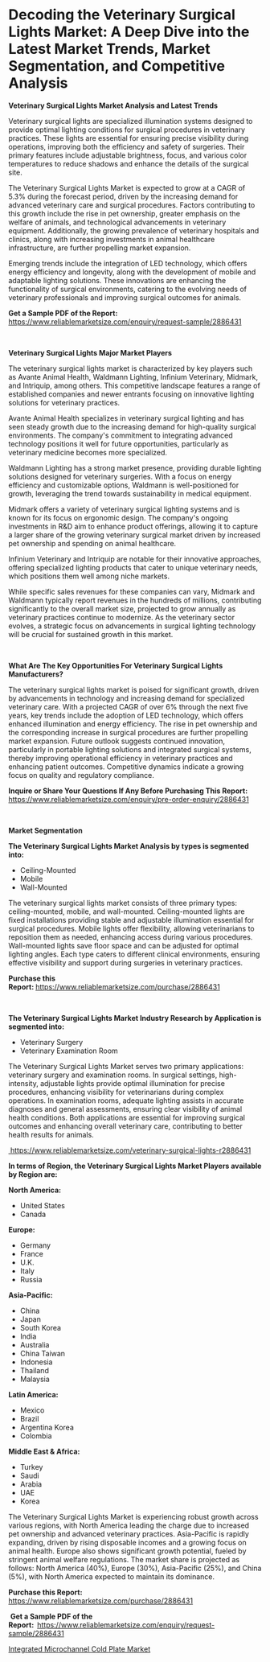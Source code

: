 <p><h1>Decoding the Veterinary Surgical Lights Market: A Deep Dive into the Latest Market Trends, Market Segmentation, and Competitive Analysis</h1></p><p><strong>Veterinary Surgical Lights Market Analysis and Latest Trends</strong></p>
<p><p>Veterinary surgical lights are specialized illumination systems designed to provide optimal lighting conditions for surgical procedures in veterinary practices. These lights are essential for ensuring precise visibility during operations, improving both the efficiency and safety of surgeries. Their primary features include adjustable brightness, focus, and various color temperatures to reduce shadows and enhance the details of the surgical site.</p><p>The Veterinary Surgical Lights Market is expected to grow at a CAGR of 5.3% during the forecast period, driven by the increasing demand for advanced veterinary care and surgical procedures. Factors contributing to this growth include the rise in pet ownership, greater emphasis on the welfare of animals, and technological advancements in veterinary equipment. Additionally, the growing prevalence of veterinary hospitals and clinics, along with increasing investments in animal healthcare infrastructure, are further propelling market expansion.</p><p>Emerging trends include the integration of LED technology, which offers energy efficiency and longevity, along with the development of mobile and adaptable lighting solutions. These innovations are enhancing the functionality of surgical environments, catering to the evolving needs of veterinary professionals and improving surgical outcomes for animals.</p></p>
<p><strong>Get a Sample PDF of the Report:&nbsp;</strong> <a href="https://www.reliablemarketsize.com/enquiry/request-sample/2886431?utm_campaign=3530&utm_medium=2&utm_source=Github&utm_content=ia&utm_term=13032025&utm_id=veterinary-surgical-lights">https://www.reliablemarketsize.com/enquiry/request-sample/2886431</a></p>
<p>&nbsp;</p>
<p><strong>Veterinary Surgical Lights Major Market Players</strong></p>
<p><p>The veterinary surgical lights market is characterized by key players such as Avante Animal Health, Waldmann Lighting, Infinium Veterinary, Midmark, and Intriquip, among others. This competitive landscape features a range of established companies and newer entrants focusing on innovative lighting solutions for veterinary practices.</p><p>Avante Animal Health specializes in veterinary surgical lighting and has seen steady growth due to the increasing demand for high-quality surgical environments. The company's commitment to integrating advanced technology positions it well for future opportunities, particularly as veterinary medicine becomes more specialized.</p><p>Waldmann Lighting has a strong market presence, providing durable lighting solutions designed for veterinary surgeries. With a focus on energy efficiency and customizable options, Waldmann is well-positioned for growth, leveraging the trend towards sustainability in medical equipment.</p><p>Midmark offers a variety of veterinary surgical lighting systems and is known for its focus on ergonomic design. The company's ongoing investments in R&D aim to enhance product offerings, allowing it to capture a larger share of the growing veterinary surgical market driven by increased pet ownership and spending on animal healthcare.</p><p>Infinium Veterinary and Intriquip are notable for their innovative approaches, offering specialized lighting products that cater to unique veterinary needs, which positions them well among niche markets.</p><p>While specific sales revenues for these companies can vary, Midmark and Waldmann typically report revenues in the hundreds of millions, contributing significantly to the overall market size, projected to grow annually as veterinary practices continue to modernize. As the veterinary sector evolves, a strategic focus on advancements in surgical lighting technology will be crucial for sustained growth in this market.</p></p>
<p>&nbsp;</p>
<p><strong>What Are The Key Opportunities For Veterinary Surgical Lights Manufacturers?</strong></p>
<p><p>The veterinary surgical lights market is poised for significant growth, driven by advancements in technology and increasing demand for specialized veterinary care. With a projected CAGR of over 6% through the next five years, key trends include the adoption of LED technology, which offers enhanced illumination and energy efficiency. The rise in pet ownership and the corresponding increase in surgical procedures are further propelling market expansion. Future outlook suggests continued innovation, particularly in portable lighting solutions and integrated surgical systems, thereby improving operational efficiency in veterinary practices and enhancing patient outcomes. Competitive dynamics indicate a growing focus on quality and regulatory compliance.</p></p>
<p><strong>Inquire or Share Your Questions If Any Before Purchasing This Report:</strong> <a href="https://www.reliablemarketsize.com/enquiry/pre-order-enquiry/2886431?utm_campaign=3530&utm_medium=2&utm_source=Github&utm_content=ia&utm_term=13032025&utm_id=veterinary-surgical-lights">https://www.reliablemarketsize.com/enquiry/pre-order-enquiry/2886431</a></p>
<p>&nbsp;</p>
<p><strong>Market Segmentation</strong></p>
<p><strong>The Veterinary Surgical Lights Market Analysis by types is segmented into:</strong></p>
<p><ul><li>Ceiling-Mounted</li><li>Mobile</li><li>Wall-Mounted</li></ul></p>
<p><p>The veterinary surgical lights market consists of three primary types: ceiling-mounted, mobile, and wall-mounted. Ceiling-mounted lights are fixed installations providing stable and adjustable illumination essential for surgical procedures. Mobile lights offer flexibility, allowing veterinarians to reposition them as needed, enhancing access during various procedures. Wall-mounted lights save floor space and can be adjusted for optimal lighting angles. Each type caters to different clinical environments, ensuring effective visibility and support during surgeries in veterinary practices.</p></p>
<p><strong>Purchase this Report:&nbsp;</strong><a href="https://www.reliablemarketsize.com/purchase/2886431?utm_campaign=3530&utm_medium=2&utm_source=Github&utm_content=ia&utm_term=13032025&utm_id=veterinary-surgical-lights">https://www.reliablemarketsize.com/purchase/2886431</a></p>
<p>&nbsp;</p>
<p><strong>The Veterinary Surgical Lights Market Industry Research by Application is segmented into:</strong></p>
<p><ul><li>Veterinary Surgery</li><li>Veterinary Examination Room</li></ul></p>
<p><p>The Veterinary Surgical Lights Market serves two primary applications: veterinary surgery and examination rooms. In surgical settings, high-intensity, adjustable lights provide optimal illumination for precise procedures, enhancing visibility for veterinarians during complex operations. In examination rooms, adequate lighting assists in accurate diagnoses and general assessments, ensuring clear visibility of animal health conditions. Both applications are essential for improving surgical outcomes and enhancing overall veterinary care, contributing to better health results for animals.</p></p>
<p><a href="https://www.reliablemarketsize.com/veterinary-surgical-lights-r2886431?utm_campaign=3530&utm_medium=2&utm_source=Github&utm_content=ia&utm_term=13032025&utm_id=veterinary-surgical-lights">&nbsp;https://www.reliablemarketsize.com/veterinary-surgical-lights-r2886431</a></p>
<p><strong>In terms of Region, the Veterinary Surgical Lights Market Players available by Region are:</strong></p>
<p>
    <p> <strong> North America: </strong>
        <ul>
            <li>United States</li>
            <li>Canada</li>
        </ul>
        </p> 
    <p> <strong> Europe: </strong>
        <ul>
            <li>Germany</li>
            <li>France</li>
            <li>U.K.</li>
            <li>Italy</li>
            <li>Russia</li>
        </ul>
        </p> 
    <p> <strong> Asia-Pacific: </strong>
        <ul>
            <li>China</li>
            <li>Japan</li>
            <li>South Korea</li>
            <li>India</li>
            <li>Australia</li>
            <li>China Taiwan</li>
            <li>Indonesia</li>
            <li>Thailand</li>
            <li>Malaysia</li>
        </ul>
        </p> 
    <p> <strong> Latin America: </strong>
        <ul>
            <li>Mexico</li>
            <li>Brazil</li>
            <li>Argentina Korea</li>
            <li>Colombia</li>
        </ul>
        </p> 
    <p> <strong> Middle East & Africa: </strong>
        <ul>
            <li>Turkey</li>
            <li>Saudi</li>
            <li>Arabia</li>
            <li>UAE</li>
            <li>Korea</li>
        </ul>
    </p>
    </p>
<p><p>The Veterinary Surgical Lights Market is experiencing robust growth across various regions, with North America leading the charge due to increased pet ownership and advanced veterinary practices. Asia-Pacific is rapidly expanding, driven by rising disposable incomes and a growing focus on animal health. Europe also shows significant growth potential, fueled by stringent animal welfare regulations. The market share is projected as follows: North America (40%), Europe (30%), Asia-Pacific (25%), and China (5%), with North America expected to maintain its dominance.</p></p>
<p><strong>Purchase this Report: </strong><a href="https://www.reliablemarketsize.com/purchase/2886431?utm_campaign=3530&utm_medium=2&utm_source=Github&utm_content=ia&utm_term=13032025&utm_id=veterinary-surgical-lights">https://www.reliablemarketsize.com/purchase/2886431</a></p>
<p>&nbsp;<strong>Get a Sample PDF of the Report:&nbsp;&nbsp;</strong><a href="https://www.reliablemarketsize.com/enquiry/request-sample/2886431?utm_campaign=3530&utm_medium=2&utm_source=Github&utm_content=ia&utm_term=13032025&utm_id=veterinary-surgical-lights">https://www.reliablemarketsize.com/enquiry/request-sample/2886431</a></p>
<p><strong></strong></p>
<p><p><a href="https://github.com/celpabembes/Market-Research-Report-List-1/blob/main/integrated-microchannel-cold-plate-market.md?utm_campaign=3530&utm_medium=2&utm_source=Github&utm_content=ia&utm_term=13032025&utm_id=veterinary-surgical-lights">Integrated Microchannel Cold Plate Market</a></p></p>